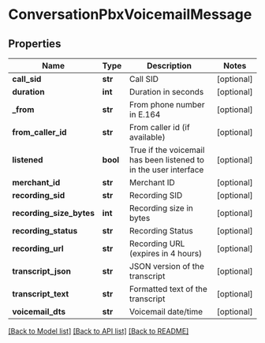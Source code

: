 # ConversationPbxVoicemailMessage

## Properties
Name | Type | Description | Notes
------------ | ------------- | ------------- | -------------
**call_sid** | **str** | Call SID | [optional] 
**duration** | **int** | Duration in seconds | [optional] 
**_from** | **str** | From phone number in E.164 | [optional] 
**from_caller_id** | **str** | From caller id (if available) | [optional] 
**listened** | **bool** | True if the voicemail has been listened to in the user interface | [optional] 
**merchant_id** | **str** | Merchant ID | [optional] 
**recording_sid** | **str** | Recording SID | [optional] 
**recording_size_bytes** | **int** | Recording size in bytes | [optional] 
**recording_status** | **str** | Recording Status | [optional] 
**recording_url** | **str** | Recording URL (expires in 4 hours) | [optional] 
**transcript_json** | **str** | JSON version of the transcript | [optional] 
**transcript_text** | **str** | Formatted text of the transcript | [optional] 
**voicemail_dts** | **str** | Voicemail date/time | [optional] 

[[Back to Model list]](../README.md#documentation-for-models) [[Back to API list]](../README.md#documentation-for-api-endpoints) [[Back to README]](../README.md)


